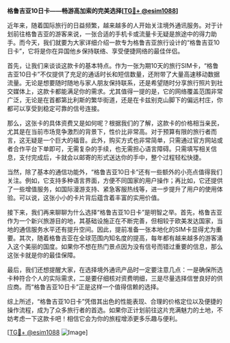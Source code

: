 **格鲁吉亚10日卡——畅游高加索的完美选择[[TG💪+ @esim1088](https://t.me/s/esim1088)]**

近年来，随着国际旅行的日益频繁，越来越多的人开始关注境外通讯服务。对于计划前往格鲁吉亚的游客来说，一张合适的手机卡或流量卡无疑是旅途中的得力助手。而今天，我们就要为大家详细介绍一款专为格鲁吉亚旅行设计的“格鲁吉亚10日卡”，它将是你在异国他乡保持联络、享受便捷网络的最佳伴侣。

首先，让我们来谈谈这款卡的基本特点。作为一张为期10天的旅行SIM卡，“格鲁吉亚10日卡”不仅提供了充足的通话时长和短信数量，还附带了大量高速移动数据流量。无论是想要随时随地与家人朋友保持联系，还是希望随时分享旅行照片到社交媒体上，这款卡都能满足你的需求。尤其值得一提的是，它的网络覆盖范围非常广泛，无论是在首都第比利斯的繁华街道，还是在卡兹别克山脚下的偏远村庄，你都可以享受到稳定可靠的信号连接。

那么，这张卡的具体资费又是如何呢？根据我们的了解，这款卡的价格相当亲民，尤其是在当前市场竞争激烈的背景下，性价比非常高。对于预算有限的旅行者而言，这无疑是一个巨大的福音。此外，购买方式也非常简单，只需通过官方网站或者合作平台下单即可，无需复杂的手续，也无需担心语言障碍。只需填写相关信息，支付完成后，卡就会以邮寄的形式送达你的手中，整个过程轻松快捷。

当然，除了基本的通信功能外，“格鲁吉亚10日卡”还有一些额外的小亮点值得我们关注。例如，它支持多种语言界面，方便不同国家的用户操作；再比如，它还提供了一些增值服务，如国际漫游支持、紧急客服热线等，进一步提升了用户的使用体验。可以说，这张小小的卡片背后蕴含着丰富的实用价值。

接下来，我们再来聊聊为什么选择“格鲁吉亚10日卡”是明智之举。首先，格鲁吉亚作为一个新兴旅游目的地，其基础设施正在不断完善，但相较于欧美发达国家，当地的通信服务水平还有提升空间。因此，提前准备一张本地化的SIM卡显得尤为重要。其次，随着格鲁吉亚在全球范围内知名度的提高，每年都有越来越多的游客涌入这个美丽的国度。如果你不想在热门景点因为没有信号而错过重要的信息，那么这张卡就是你的最佳保障。

最后，我们还想提醒大家，在选择境外通讯产品时一定要注意几点：一是确保所选卡种符合个人的实际需求，二是要仔细核对资费明细，三是尽量选择信誉良好的供应商。而“格鲁吉亚10日卡”正是这样一个值得信赖的选择。

综上所述，“格鲁吉亚10日卡”凭借其出色的性能表现、合理的价格定位以及便捷的操作流程，成为了众多旅行者的首选。如果你正计划前往这片充满魅力的土地，不妨考虑一下这款卡吧！相信它会为你的旅程增添更多乐趣与便利。

[[TG💪+ @esim1088](https://t.me/s/esim1088) ![Image](https://i.postimg.cc/4NQfJmqS/Snipaste-2025-05-13-00-14-12.png)]